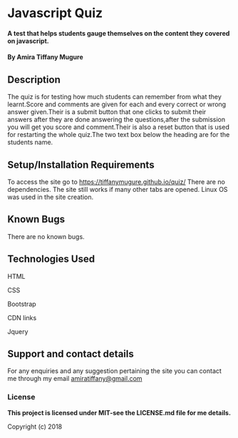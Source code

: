 # Javascript Quiz
#### A test that helps students gauge themselves on the content they covered on javascript.

#### By **Amira Tiffany Mugure**

## Description
The quiz is for testing how much students can remember from what they learnt.Score and comments are given for each and every correct or wrong answer given.Their is a submit button that one clicks to submit their answers after they are done answering the questions,after the submission you will get you score and comment.Their is also a reset button that is used for restarting the whole quiz.The two text box below the heading are for the students name.

## Setup/Installation Requirements
To access the site go to https://tiffanymugure.github.io/quiz/
There are no dependencies.
The site still works if many other tabs are opened.
Linux OS was used in the site creation.


## Known Bugs
There are no known bugs.

## Technologies Used
HTML

CSS

Bootstrap

CDN links

Jquery

## Support and contact details
For any enquiries and any suggestion pertaining the site you can contact me through my email
amiratiffany@gmail.com
### License
 **This project is licensed under MIT-see the LICENSE.md file for me details.**

Copyright (c) 2018
